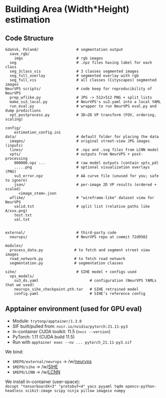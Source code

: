 # Building Area (Width*Height) estimation



## Code Structure
```
Gdańsk, Poland/                 # segmentation output
  save_rgb/           
    imgs                        # rgb images
  seg                           # .npz files having label for each class
  seg_3class_vis                # 3 classes segmented images
  seg_full_overlay              # segmented overlay with rgb
  seg_full_vis                  # all classes (Cityscapes) segmented images
NeurVPS scripts/                # code keep for reproducibility of NeurVPS
  prep_wflike.py                # JPG -> 512×512 PNG + split lists
  make_su3_local.py             # NeurVPS's su3.yaml into a local YAML
  run_eval.py                   # wrapper to run NeurVPS eval.py and dump predictions
  vpt_postprocess.py            # 3D→2D VP transform (FOV, ordering, scaling)

config/
    estimation_config.ini
data/                           # default folder for placing the data
  images/                       # original street-view JPG images (inputs)
  lines/                        # .npz and .svg files from LCNN model
  vpts/                         # outputs from NeurVPS + post-processing
    000000.npz ...              # raw model outputs (contain vpts_pd)
    .....png                    # optional visualization overlays (PNG)
    su3_error.npz               # AA curve file (unused for you; safe to ignore)
    json/                       # per-image 2D VP results (ordered + scaled)
      <image_stem>.json
  wflike/                       # "wireframe-like" dataset view for NeurVPS
    valid.txt                   # split list (relative paths like A/xxx.png)
    test.txt
    val.txt
  

external/                       # third-party code
  neurvps/                      # NeurVPS repo at commit 72d9502

modules/
  process_data.py              # to fetch and segment street view images
  road_network.py              # to fetch road network
  segmentation.py              # segmentation classes
  
sihe/                           # SIHE model + configs used
  vps_models/
    su3_ds.yaml                       # configuration (NeurVPS YAMLs that we used)
    neurvps_sihe_checkpoint.pth.tar   # SIHE retrained model
    config.yaml                       # SIHE’s reference config
```


##  Apptainer environment (used for GPU eval)

- Module: `trytonp/apptainer/1.3.0`
- SIF built/pulled from: `nvcr.io/nvidia/pytorch:21.11-py3`
- In-container CUDA toolkit: 11.5 (`nvcc --version`)
- PyTorch: 1.11 (CUDA build 11.5)
- Run with `apptainer exec --nv ... pytorch_21.11-py3.sif`

We bind:  
- `$REPO/external/neurvps` -> /w/[neurvps](https://github.com/zhou13/neurvps)
- `$REPO/sihe`         -> /w/[SIHE](https://github.com/yzre/SIHE?tab=readme-ov-file)
- `$REPO/LCNN`         -> /w/[LCNN](https://github.com/zhou13/lcnn)

We install in-container (user-space):  
`docopt "tensorboardX<3" "protobuf<4" yacs pyyaml tqdm opencv-python-headless scikit-image scipy ninja pillow imageio numpy`

